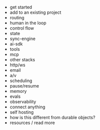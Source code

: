 - get started
- add to an existing project
- routing
- human in the loop
- control flow
- state
- sync-engine
- ai-sdk
- tools
- mcp
- other stacks
- http/ws
- email
- a/v
- scheduling
- pause/resume
- memory
- evals
- observability
- connect anything
- self hosting
- how is this different from durable objects?
- resources / read more
